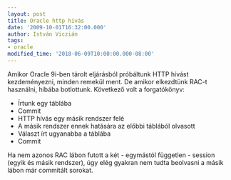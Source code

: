 ```yaml
---
layout: post
title: Oracle http hívás
date: '2009-10-01T16:32:00.000'
author: István Viczián
tags:
- oracle
modified_time: '2018-06-09T10:00:00.000-08:00'
---
```


Amikor Oracle 9i-ben tárolt eljárásból próbáltunk HTTP hívást
kezdeményezni, minden remekül ment. De amikor elkezdtünk RAC-t
használni, hibába botlottunk. Következő volt a forgatókönyv:

-   Írtunk egy táblába
-   Commit
-   HTTP hívás egy másik rendszer felé
-   A másik rendszer ennek hatására az előbbi táblából olvasott
-   Választ írt ugyanabba a táblába
-   Commit

Ha nem azonos RAC lábon futott a két - egymástól független - session
(egyik és másik rendszer), úgy elég gyakran nem tudta beolvasni a másik
lábon már commitált sorokat.
